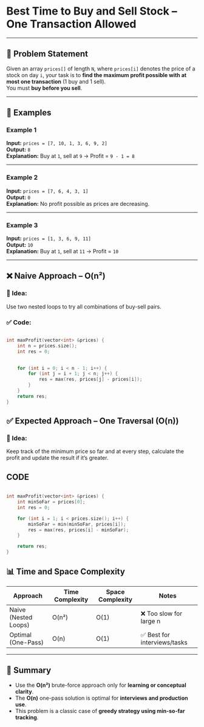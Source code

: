 #  Best Time to Buy and Sell Stock – One Transaction Allowed

---

## 📘 Problem Statement

Given an array `prices[]` of length `N`, where `prices[i]` denotes the price of a stock on day `i`, your task is to **find the maximum profit possible with at most one transaction** (1 buy and 1 sell).  
You must **buy before you sell**.

---

## 🧪 Examples

### Example 1
**Input:** `prices = [7, 10, 1, 3, 6, 9, 2]`  
**Output:** `8`  
**Explanation:** Buy at `1`, sell at `9` → Profit = `9 - 1 = 8`

---

### Example 2
**Input:** `prices = [7, 6, 4, 3, 1]`  
**Output:** `0`  
**Explanation:** No profit possible as prices are decreasing.

---

### Example 3
**Input:** `prices = [1, 3, 6, 9, 11]`  
**Output:** `10`  
**Explanation:** Buy at `1`, sell at `11` → Profit = `10`

---


## ❌ Naive Approach – O(n²)

### 🔹 Idea:
Use two nested loops to try all combinations of buy-sell pairs.

### ✅ Code:
```cpp

int maxProfit(vector<int> &prices) {  
    int n = prices.size();
    int res = 0;

    
    for (int i = 0; i < n - 1; i++) {
        for (int j = i + 1; j < n; j++) {
            res = max(res, prices[j] - prices[i]);
        }
    }
    return res;
}


```

## ✅ Expected Approach – One Traversal (O(n))
### 🔹 Idea:
Keep track of the minimum price so far and at every step, calculate the profit and update the result if it’s greater.
## CODE 
```cpp

int maxProfit(vector<int> &prices) {
    int minSoFar = prices[0];
    int res = 0;

    for (int i = 1; i < prices.size(); i++) {
        minSoFar = min(minSoFar, prices[i]);             
        res = max(res, prices[i] - minSoFar);           
    }

    return res;
}


```

## 📊 Time and Space Complexity

| Approach             | Time Complexity | Space Complexity | Notes                        |
|----------------------|------------------|-------------------|------------------------------|
| Naive (Nested Loops) | O(n²)            | O(1)              | ❌ Too slow for large n       |
| Optimal (One-Pass)   | O(n)             | O(1)              | ✅ Best for interviews/tasks  |

---

## 📌 Summary

- Use the **O(n²)** brute-force approach only for **learning or conceptual clarity**.
- The **O(n)** one-pass solution is optimal for **interviews and production use**.
- This problem is a classic case of **greedy strategy using min-so-far tracking**.

